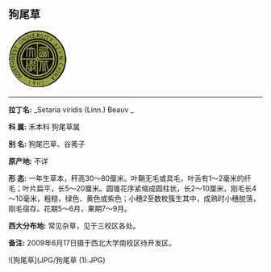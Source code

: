 ## 狗尾草

![西北大学校园网络植物志](JPG/nwu.gif)

---

**拉丁名:**  _Setaria viridis (Linn.) Beauv _

**科 属:** 禾本科 狗尾草属

**别 名:** 狗尾巴草、谷莠子

**原产地:** 不详

**形  态:** 一年生草本，秆高30～80厘米。叶鞘无毛或具毛，叶舌有1～2毫米的纤毛；叶片扁平，长5～20厘米。圆锥花序紧缩成圆柱状，长2～10厘米，刚毛长4～10毫米，粗糙，绿色、黄色或紫色；小穗2至数枚簇生其中，成熟时小穗脱落，刚毛宿存。花期5～6月，果期7～9月。

**西大分布地:** 常见杂草，见于三校区各处。

**备注:** 2009年6月17日摄于西北大学南校区待开发区。

![狗尾草](JPG/狗尾草 (1).JPG) 

